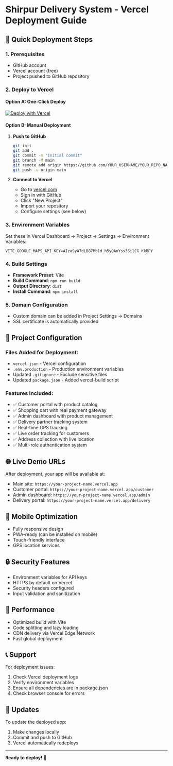 # Shirpur Delivery System - Vercel Deployment Guide

## 🚀 Quick Deployment Steps

### 1. Prerequisites
- GitHub account
- Vercel account (free)
- Project pushed to GitHub repository

### 2. Deploy to Vercel

#### Option A: One-Click Deploy
[![Deploy with Vercel](https://vercel.com/button)](https://vercel.com/new/clone?repository-url=https://github.com/YOUR_USERNAME/YOUR_REPO_NAME)

#### Option B: Manual Deployment
1. **Push to GitHub**
   ```bash
   git init
   git add .
   git commit -m "Initial commit"
   git branch -M main
   git remote add origin https://github.com/YOUR_USERNAME/YOUR_REPO_NAME.git
   git push -u origin main
   ```

2. **Connect to Vercel**
   - Go to [vercel.com](https://vercel.com)
   - Sign in with GitHub
   - Click "New Project"
   - Import your repository
   - Configure settings (see below)

### 3. Environment Variables
Set these in Vercel Dashboard → Project → Settings → Environment Variables:

```
VITE_GOOGLE_MAPS_API_KEY=AIzaSyA7dLB87Mb1d_h5yQAnYss3SilCG_KkBPY
```

### 4. Build Settings
- **Framework Preset**: Vite
- **Build Command**: `npm run build`
- **Output Directory**: `dist`
- **Install Command**: `npm install`

### 5. Domain Configuration
- Custom domain can be added in Project Settings → Domains
- SSL certificate is automatically provided

## 🔧 Project Configuration

### Files Added for Deployment:
- `vercel.json` - Vercel configuration
- `.env.production` - Production environment variables
- Updated `.gitignore` - Exclude sensitive files
- Updated `package.json` - Added vercel-build script

### Features Included:
- ✅ Customer portal with product catalog
- ✅ Shopping cart with real payment gateway
- ✅ Admin dashboard with product management
- ✅ Delivery partner tracking system
- ✅ Real-time GPS tracking
- ✅ Live order tracking for customers
- ✅ Address collection with live location
- ✅ Multi-role authentication system

## 🌐 Live Demo URLs
After deployment, your app will be available at:
- Main site: `https://your-project-name.vercel.app`
- Customer portal: `https://your-project-name.vercel.app/customer`
- Admin dashboard: `https://your-project-name.vercel.app/admin`
- Delivery portal: `https://your-project-name.vercel.app/delivery`

## 📱 Mobile Optimization
- Fully responsive design
- PWA-ready (can be installed on mobile)
- Touch-friendly interface
- GPS location services

## 🔒 Security Features
- Environment variables for API keys
- HTTPS by default on Vercel
- Security headers configured
- Input validation and sanitization

## 🚀 Performance
- Optimized build with Vite
- Code splitting and lazy loading
- CDN delivery via Vercel Edge Network
- Fast global deployment

## 📞 Support
For deployment issues:
1. Check Vercel deployment logs
2. Verify environment variables
3. Ensure all dependencies are in package.json
4. Check browser console for errors

## 🔄 Updates
To update the deployed app:
1. Make changes locally
2. Commit and push to GitHub
3. Vercel automatically redeploys

---
**Ready to deploy!** 🎉